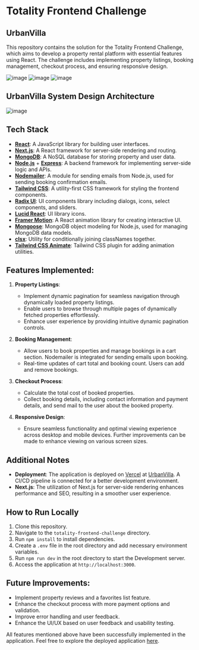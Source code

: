 # Totality Frontend Challenge
  ## UrbanVilla
  This repository contains the solution for the Totality Frontend Challenge, which aims to develop a property rental platform with essential features using React. The challenge includes 
  implementing property listings, booking management, checkout process, and ensuring responsive design.

![image](https://github.com/user-attachments/assets/60306f1a-4c79-4e01-877e-dffde4421949)
![image](https://github.com/user-attachments/assets/211f6c47-187e-4f12-b1e9-8d13b3c37b95)
![image](https://github.com/user-attachments/assets/3274b7ad-568e-4ce2-8081-3ae92e29753d)




## UrbanVilla System Design Architecture


![image](https://github.com/user-attachments/assets/cb0f3b5f-9be0-4f55-9e18-c3ab1b25f243)



## Tech Stack

- **[React](https://reactjs.org/)**: A JavaScript library for building user interfaces.
- **[Next.js](https://nextjs.org/)**: A React framework for server-side rendering and routing.
- **[MongoDB](https://www.mongodb.com/)**: A NoSQL database for storing property and user data.
- **[Node.js](https://nodejs.org/)** + **[Express](https://expressjs.com/)**: A backend framework for implementing server-side logic and APIs.
- **[Nodemailer](https://nodemailer.com/)**: A module for sending emails from Node.js, used for sending booking confirmation emails.
- **[Tailwind CSS](https://tailwindcss.com/)**: A utility-first CSS framework for styling the frontend components.
- **[Radix UI](https://radix-ui.com/)**: UI components library including dialogs, icons, select components, and sliders.
- **[Lucid React](https://lucid-dream.dev/)**: UI library icons.
- **[Framer Motion](https://www.framer.com/motion/)**: A React animation library for creating interactive UI.
- **[Mongoose](https://mongoosejs.com/)**: MongoDB object modeling for Node.js, used for managing MongoDB data models.
- **[clsx](https://github.com/lukeed/clsx)**: Utility for conditionally joining classNames together.
- **[Tailwind CSS Animate](https://github.com/bentzibentz/tailwindcss-animatecss)**: Tailwind CSS plugin for adding animation utilities.



## Features Implemented:

1. **Property Listings**:
   - Implement dynamic pagination for seamless navigation through dynamically loaded property listings.
   - Enable users to browse through multiple pages of dynamically fetched properties effortlessly.
   - Enhance user experience by providing intuitive dynamic pagination controls.


2. **Booking Management**:
   - Allow users to book properties and manage bookings in a cart section. Nodemailer is integrated for sending emails upon booking.
   - Real-time updates of cart total and booking count. Users can add and remove bookings.

3. **Checkout Process**:
   - Calculate the total cost of booked properties.
   - Collect booking details, including contact information and payment details, and send mail to the user about the booked property.

4. **Responsive Design**:
   - Ensure seamless functionality and optimal viewing experience across desktop and mobile devices. Further improvements can be made to enhance viewing on various screen sizes.



## Additional Notes

- **Deployment**: The application is deployed on [Vercel](https://vercel.com/) at [UrbanVilla](https://totality-frontend-challenges-lime.vercel.app/). A CI/CD pipeline is connected for a better development environment.
- **Next.js**: The utilization of Next.js for server-side rendering enhances performance and SEO, resulting in a smoother user experience.

## How to Run Locally

1. Clone this repository.
2. Navigate to the `totality-frontend-challenge` directory.
3. Run `npm install` to install dependencies.
4. Create a `.env` file in the root directory and add necessary environment variables.
5. Run `npm run dev` in the root directory to start the Development server.
6. Access the application at `http://localhost:3000`.

## Future Improvements:

- Implement property reviews and a favorites list feature.
- Enhance the checkout process with more payment options and validation.
- Improve error handling and user feedback.
- Enhance the UI/UX based on user feedback and usability testing.

All features mentioned above have been successfully implemented in the application. Feel free to explore the deployed application [here](https://totality-frontend-challenges-lime.vercel.app/).

